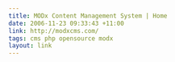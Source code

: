 ```yaml
---
title: MODx Content Management System | Home
date: 2006-11-23 09:33:43 +11:00
link: http://modxcms.com/
tags: cms php opensource modx
layout: link
---
```

